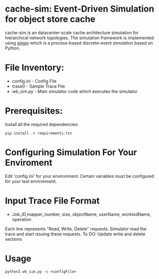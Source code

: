 # cache-sim: Event-Driven Simulation for object store cache

cache-sim is an datacenter-scale cache architecture simulation for hierarchical network topologies. The simulation framework is implemented using [simpy](https://simpy.readthedocs.io/en/latest/) which is a process-based discrete-event simulation based on Python.

# File Inventory:
  * config.ini - Config File
  * trase0 - Sample Trace File
  * wb_sim.py - Main simulator code which executes the simulator
 
 
# Prerequisites:
Install all the required dependencies:

```
pip install -r requirements.txt
```

# Configuring Simulation For Your Enviroment 
  Edit 'config.ini' for your environment. Certain variables must be configured for your test environment.
 
  
# Input Trace File Format
 * Job_ID,mapper_number,  size, objectName,  userName,    worklodName,  operation

 
 Each line represents "Read, Write, Delete" requests. Simulator read the trace and start issuing these requests.
 To DO: 
 Update write and delete sections

# Usage

```
python3 wb_sim.py -c <configFile>
```
